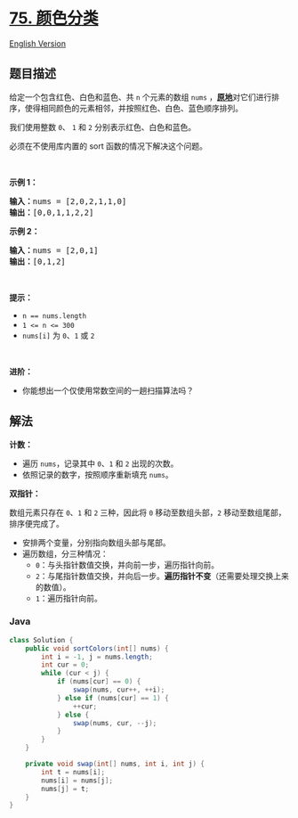 # [75. 颜色分类](https://leetcode.cn/problems/sort-colors)

[English Version](/solution/0000-0099/0075.Sort%20Colors/README_EN.md)

## 题目描述

<p>给定一个包含红色、白色和蓝色、共&nbsp;<code>n</code><em> </em>个元素的数组<meta charset="UTF-8" />&nbsp;<code>nums</code>&nbsp;，<strong><a href="https://baike.baidu.com/item/%E5%8E%9F%E5%9C%B0%E7%AE%97%E6%B3%95" target="_blank">原地</a></strong>对它们进行排序，使得相同颜色的元素相邻，并按照红色、白色、蓝色顺序排列。</p>

<p>我们使用整数 <code>0</code>、&nbsp;<code>1</code> 和 <code>2</code> 分别表示红色、白色和蓝色。</p>

<ul>
</ul>

<p>必须在不使用库内置的 sort 函数的情况下解决这个问题。</p>

<p>&nbsp;</p>

<p><strong>示例 1：</strong></p>

<pre>
<strong>输入：</strong>nums = [2,0,2,1,1,0]
<strong>输出：</strong>[0,0,1,1,2,2]
</pre>

<p><strong>示例 2：</strong></p>

<pre>
<strong>输入：</strong>nums = [2,0,1]
<strong>输出：</strong>[0,1,2]
</pre>

<p>&nbsp;</p>

<p><strong>提示：</strong></p>

<ul>
	<li><code>n == nums.length</code></li>
	<li><code>1 &lt;= n &lt;= 300</code></li>
	<li><code>nums[i]</code> 为 <code>0</code>、<code>1</code> 或 <code>2</code></li>
</ul>

<p>&nbsp;</p>

<p><strong>进阶：</strong></p>

<ul>
	<li>你能想出一个仅使用常数空间的一趟扫描算法吗？</li>
</ul>

## 解法

**计数：**

-   遍历 `nums`，记录其中 `0`、`1` 和 `2` 出现的次数。
-   依照记录的数字，按照顺序重新填充 `nums`。

**双指针：**

数组元素只存在 `0`、`1` 和 `2` 三种，因此将 `0` 移动至数组头部，`2` 移动至数组尾部，排序便完成了。

-   安排两个变量，分别指向数组头部与尾部。
-   遍历数组，分三种情况：
    -   `0`：与头指针数值交换，并向前一步，遍历指针向前。
    -   `2`：与尾指针数值交换，并向后一步。**遍历指针不变**（还需要处理交换上来的数值）。
    -   `1`：遍历指针向前。

### **Java**

```java
class Solution {
    public void sortColors(int[] nums) {
        int i = -1, j = nums.length;
        int cur = 0;
        while (cur < j) {
            if (nums[cur] == 0) {
                swap(nums, cur++, ++i);
            } else if (nums[cur] == 1) {
                ++cur;
            } else {
                swap(nums, cur, --j);
            }
        }
    }

    private void swap(int[] nums, int i, int j) {
        int t = nums[i];
        nums[i] = nums[j];
        nums[j] = t;
    }
}
```
